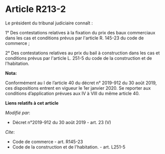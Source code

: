# Article R213-2

Le président du   tribunal judiciaire connaît : 

1° Des contestations relatives à la fixation du prix des baux commerciaux dans les cas et conditions prévus par l'article R.
145-23 du code de commerce ; 

2° Des contestations relatives au prix du bail à construction dans les cas et conditions prévus par l'article L. 251-5 du
code de la construction et de l'habitation.

**Nota:**

Conformément au I de l’article 40 du décret n° 2019-912 du 30 août 2019, ces dispositions entrent en vigueur le 1er janvier
2020. Se reporter aux conditions d’application prévues aux IV à VIII du même article 40.

**Liens relatifs à cet article**

_Modifié par_:

  - Décret n°2019-912 du 30 août 2019 - art. 23 (V)

_Cite_:

  - Code de commerce - art. R145-23
  - Code de la construction et de l'habitation. - art. L251-5
